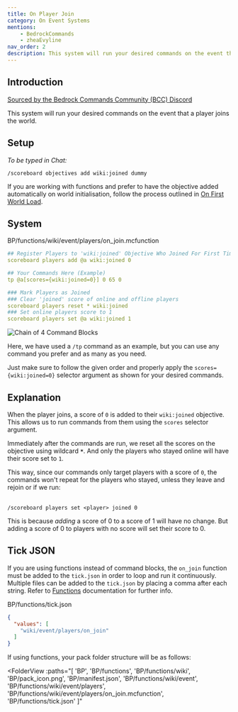 ```yaml
---
title: On Player Join
category: On Event Systems
mentions:
    - BedrockCommands
    - zheaEvyline
nav_order: 2
description: This system will run your desired commands on the event that a player joins the world.
---
```


## Introduction

[Sourced by the Bedrock Commands Community (BCC) Discord](https://bedrockcommands.org/)

This system will run your desired commands on the event that a player joins the world.

## Setup

_To be typed in Chat:_

`/scoreboard objectives add wiki:joined dummy`

If you are working with functions and prefer to have the objective added automatically on world initialisation, follow the process outlined in [On First World Load](/commands/on-first-world-load).

## System

<CodeHeader>BP/functions/wiki/event/players/on_join.mcfunction</CodeHeader>

```yaml
## Register Players to 'wiki:joined' Objective Who Joined For First Time or Were Cleared from 'wiki:joined' Previously
scoreboard players add @a wiki:joined 0

## Your Commands Here (Example)
tp @a[scores={wiki:joined=0}] 0 65 0

### Mark Players as Joined
### Clear 'joined' score of online and offline players
scoreboard players reset * wiki:joined
### Set online players score to 1
scoreboard players set @a wiki:joined 1
```

![Chain of 4 Command Blocks](/assets/images/commands/command-block-chain/4.png)

Here, we have used a `/tp` command as an example, but you can use any command you prefer and as many as you need.

Just make sure to follow the given order and properly apply the `scores={wiki:joined=0}` selector argument as shown for your desired commands.

## Explanation

When the player joins, a score of `0` is added to their `wiki:joined` objective. This allows us to run commands from them using the `scores` selector argument.

Immediately after the commands are run, we reset all the scores on the objective using wildcard **`*`**. And only the players who stayed online will have their score set to `1`.

This way, since our commands only target players with a score of `0`, the commands won't repeat for the players who stayed, unless they leave and rejoin or if we run:

<br>`/scoreboard players set <player> joined 0`

This is because _adding_ a score of 0 to a score of 1 will have no change. But adding a score of 0 to players with no score will set their score to 0.

## Tick JSON

If you are using functions instead of command blocks, the `on_join` function must be added to the `tick.json` in order to loop and run it continuously. Multiple files can be added to the `tick.json` by placing a comma after each string. Refer to [Functions](/commands/mcfunctions#tick-json) documentation for further info.

<CodeHeader>BP/functions/tick.json</CodeHeader>
```json
{
  "values": [
    "wiki/event/players/on_join"
  ]
}
```

If using functions, your pack folder structure will be as follows:

<FolderView
	:paths="[
    'BP',
    'BP/functions',
    'BP/functions/wiki',
    'BP/pack_icon.png',
    'BP/manifest.json',
    'BP/functions/wiki/event',
    'BP/functions/wiki/event/players',
    'BP/functions/wiki/event/players/on_join.mcfunction',
    'BP/functions/tick.json'
]"
></FolderView>

